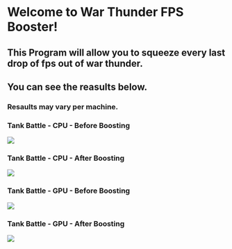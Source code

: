 # Welcome to War Thunder FPS Booster!
## This Program will allow you to squeeze every last drop of fps out of war thunder.

## You can see the reasults below.
### Resaults may vary per machine.

### Tank Battle - CPU - Before Boosting
![](https://i.imgur.com/FKA35D6.png)

### Tank Battle - CPU - After Boosting
![](https://i.imgur.com/JpQQWTb.png)

### Tank Battle - GPU - Before Boosting
![](https://i.imgur.com/epZKd0V.png)

### Tank Battle - GPU - After Boosting
![](https://i.imgur.com/4H1Ak6S.png)
